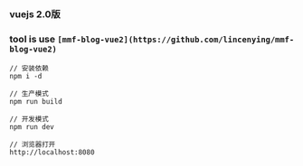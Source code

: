 ### vuejs 2.0版
### tool is use `[mmf-blog-vue2](https://github.com/lincenying/mmf-blog-vue2)`

```
// 安装依赖
npm i -d

// 生产模式
npm run build

// 开发模式
npm run dev

// 浏览器打开
http://localhost:8080
```
